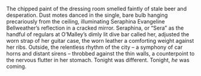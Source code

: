 The chipped paint of the dressing room smelled faintly of stale beer and desperation.  Dust motes danced in the single, bare bulb hanging precariously from the ceiling, illuminating Seraphina Evangeline Bellweather’s reflection in a cracked mirror.  Seraphina, or “Sera” as the handful of regulars at O’Malley’s dimly lit dive bar called her, adjusted the worn strap of her guitar case, the worn leather a comforting weight against her ribs.  Outside, the relentless rhythm of the city – a symphony of car horns and distant sirens – throbbed against the thin walls, a counterpoint to the nervous flutter in her stomach.  Tonight was different.  Tonight, *he* was coming.
